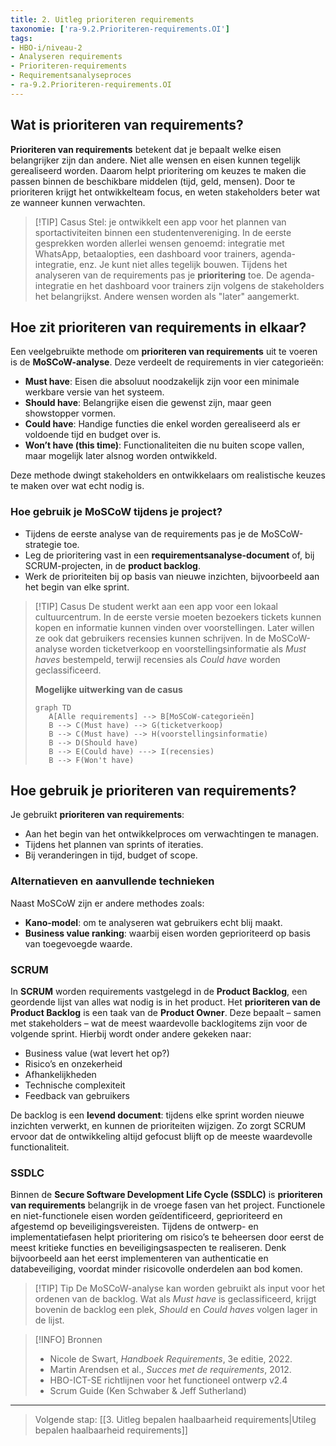 ```yaml
---
title: 2. Uitleg prioriteren requirements
taxonomie: ['ra-9.2.Prioriteren-requirements.OI']
tags:
- HBO-i/niveau-2
- Analyseren requirements
- Prioriteren-requirements
- Requirementsanalyseproces
- ra-9.2.Prioriteren-requirements.OI
---
```


## Wat is prioriteren van requirements?
**Prioriteren van requirements** betekent dat je bepaalt welke eisen belangrijker zijn dan andere. Niet alle wensen en eisen kunnen tegelijk gerealiseerd worden. Daarom helpt prioritering om keuzes te maken die passen binnen de beschikbare middelen (tijd, geld, mensen). Door te prioriteren krijgt het ontwikkelteam focus, en weten stakeholders beter wat ze wanneer kunnen verwachten.

> [!TIP] Casus
> Stel: je ontwikkelt een app voor het plannen van sportactiviteiten binnen een studentenvereniging. In de eerste gesprekken worden allerlei wensen genoemd: integratie met WhatsApp, betaalopties, een dashboard voor trainers, agenda-integratie, enz. Je kunt niet alles tegelijk bouwen. Tijdens het analyseren van de requirements pas je **prioritering** toe. De agenda-integratie en het dashboard voor trainers zijn volgens de stakeholders het belangrijkst. Andere wensen worden als "later" aangemerkt.

## Hoe zit prioriteren van requirements in elkaar?
Een veelgebruikte methode om **prioriteren van requirements** uit te voeren is de **MoSCoW-analyse**. Deze verdeelt de requirements in vier categorieën:

- **Must have**: Eisen die absoluut noodzakelijk zijn voor een minimale werkbare versie van het systeem.
- **Should have**: Belangrijke eisen die gewenst zijn, maar geen showstopper vormen.
- **Could have**: Handige functies die enkel worden gerealiseerd als er voldoende tijd en budget over is.
- **Won’t have (this time)**: Functionaliteiten die nu buiten scope vallen, maar mogelijk later alsnog worden ontwikkeld.

Deze methode dwingt stakeholders en ontwikkelaars om realistische keuzes te maken over wat echt nodig is.

### Hoe gebruik je MoSCoW tijdens je project?
- Tijdens de eerste analyse van de requirements pas je de MoSCoW-strategie toe.
- Leg de prioritering vast in een **requirementsanalyse-document** of, bij SCRUM-projecten, in de **product backlog**.
- Werk de prioriteiten bij op basis van nieuwe inzichten, bijvoorbeeld aan het begin van elke sprint.

> [!TIP] Casus
> De student werkt aan een app voor een lokaal cultuurcentrum. In de eerste versie moeten bezoekers tickets kunnen kopen en informatie kunnen vinden over voorstellingen. Later willen ze ook dat gebruikers recensies kunnen schrijven. In de MoSCoW-analyse worden ticketverkoop en voorstellingsinformatie als *Must haves* bestempeld, terwijl recensies als *Could have* worden geclassificeerd.
>
>**Mogelijke uitwerking van de casus**
>```mermaid
>graph TD
>    A[Alle requirements] --> B[MoSCoW-categorieën]
>    B --> C(Must have) --> G(ticketverkoop)
>    B --> C(Must have) --> H(voorstellingsinformatie)
>    B --> D(Should have)
>    B --> E(Could have) ---> I(recensies)
>    B --> F(Won't have)
>```

## Hoe gebruik je prioriteren van requirements?
Je gebruikt **prioriteren van requirements**:
- Aan het begin van het ontwikkelproces om verwachtingen te managen.
- Tijdens het plannen van sprints of iteraties.
- Bij veranderingen in tijd, budget of scope.

### Alternatieven en aanvullende technieken
Naast MoSCoW zijn er andere methodes zoals:
- **Kano-model**: om te analyseren wat gebruikers echt blij maakt.
- **Business value ranking**: waarbij eisen worden geprioriteerd op basis van toegevoegde waarde.

### SCRUM
In **SCRUM** worden requirements vastgelegd in de **Product Backlog**, een geordende lijst van alles wat nodig is in het product. Het **prioriteren van de Product Backlog** is een taak van de **Product Owner**. Deze bepaalt – samen met stakeholders – wat de meest waardevolle backlogitems zijn voor de volgende sprint. Hierbij wordt onder andere gekeken naar:
- Business value (wat levert het op?)
- Risico’s en onzekerheid
- Afhankelijkheden
- Technische complexiteit
- Feedback van gebruikers

De backlog is een **levend document**: tijdens elke sprint worden nieuwe inzichten verwerkt, en kunnen de prioriteiten wijzigen. Zo zorgt SCRUM ervoor dat de ontwikkeling altijd gefocust blijft op de meeste waardevolle functionaliteit.

### SSDLC
Binnen de **Secure Software Development Life Cycle (SSDLC)** is **prioriteren van requirements** belangrijk in de vroege fasen van het project. Functionele en niet-functionele eisen worden geïdentificeerd, geprioriteerd en afgestemd op beveiligingsvereisten. Tijdens de ontwerp- en implementatiefasen helpt prioritering om risico’s te beheersen door eerst de meest kritieke functies en beveiligingsaspecten te realiseren. Denk bijvoorbeeld aan het eerst implementeren van authenticatie en databeveiliging, voordat minder risicovolle onderdelen aan bod komen.

> [!TIP] Tip
> De MoSCoW-analyse kan worden gebruikt als input voor het ordenen van de backlog. Wat als *Must have* is geclassificeerd, krijgt bovenin de backlog een plek, *Should* en *Could haves* volgen lager in de lijst.

> [!INFO] Bronnen
> - Nicole de Swart, *Handboek Requirements*, 3e editie, 2022.
> - Martin Arendsen et al., *Succes met de requirements*, 2012.
> - HBO-ICT-SE richtlijnen voor het functioneel ontwerp v2.4
> - Scrum Guide (Ken Schwaber & Jeff Sutherland)

---

> Volgende stap: [[3. Uitleg bepalen haalbaarheid requirements|Utileg bepalen haalbaarheid requirements]]